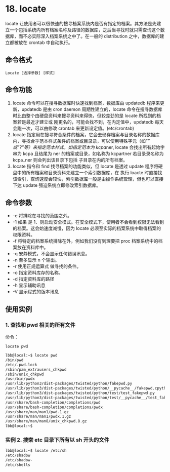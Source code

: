 # 18. locate

locate 让使用者可以很快速的搜寻档案系统内是否有指定的档案。其方法是先建立一个包括系统内所有档案名称及路径的数据库，之后当寻找时就只需查询这个数据库，而不必实际深入档案系统之中了。在一般的 distribution 之中，数据库的建立都被放在 crontab 中自动执行。

## 命令格式

`Locate [选择参数] [样式]`

## 命令功能

1. locate 命令可以在搜寻数据库时快速找到档案，数据库由 updatedb 程序来更新，updatedb 是由 cron daemon 周期性建立的，locate 命令在搜寻数据库时比由整个由硬盘资料来搜寻资料来得快，但较差劲的是 locate 所找到的档案若是最近才建立或 刚更名的，可能会找不到，在内定值中，updatedb 每天会跑一次，可以由修改 crontab 来更新设定值。(etc/crontab)
2. locate 指定用在搜寻符合条件的档案，它会去储存档案与目录名称的数据库内，寻找合乎范本样式条件的档案或目录录，可以使用特殊字元（如”*” 或”?”等）来指定范本样式，如指定范本为 kcpa*ner, locate 会找出所有起始字串为 kcpa 且结尾为 ner 的档案或目录，如名称为 kcpartner 若目录录名称为 kcpa_ner 则会列出该目录下包括 子目录在内的所有档案。
3. locate 指令和 find 找寻档案的功能类似，但 locate 是透过 update 程序将硬盘中的所有档案和目录资料先建立一个索引数据库，在 执行 loacte 时直接找该索引，查询速度会较快，索引数据库一般是由操作系统管理，但也可以直接下达 update 强迫系统立即修改索引数据库。

## 命令参数

- -e 将排除在寻找的范围之外。
- -1 如果 是 1．则启动安全模式。在安全模式下，使用者不会看到权限无法看到 的档案。这会始速度减慢，因为 locate 必须至实际的档案系统中取得档案的权限资料。
- -f 将特定的档案系统排除在外，例如我们没有到理要把 proc 档案系统中的档案放在资料库中。
- -q 安静模式，不会显示任何错误讯息。
- -n 至多显示 n 个输出。
- -r 使用正规运算式 做寻找的条件。
- -o 指定资料库存的名称。
- -d 指定资料库的路径
- -h 显示辅助讯息
- -V 显示程式的版本讯息

## 使用实例

### 1. 查找和 pwd 相关的所有文件

命令：

`locate pwd`

```sh
lbb@local:~$ locate pwd
/bin/pwd
/etc/.pwd.lock
/sbin/pam_extrausers_chkpwd
/sbin/unix_chkpwd
/usr/bin/pwdx
/usr/lib/python3/dist-packages/twisted/python/fakepwd.py
/usr/lib/python3/dist-packages/twisted/python/__pycache__/fakepwd.cpython-36.pyc
/usr/lib/python3/dist-packages/twisted/python/test/test_fakepwd.py
/usr/lib/python3/dist-packages/twisted/python/test/__pycache__/test_fakepwd.cpython-36.pyc
/usr/share/bash-completion/completions/pwd
/usr/share/bash-completion/completions/pwdx
/usr/share/man/man1/pwd.1.gz
/usr/share/man/man1/pwdx.1.gz
/usr/share/man/man8/unix_chkpwd.8.gz
lbb@local:~$
```

### 实例 2. 搜索 etc 目录下所有以 sh 开头的文件

```sh
lbb@local:~$ locate /etc/sh
/etc/shadow
/etc/shadow-
/etc/shells
```
